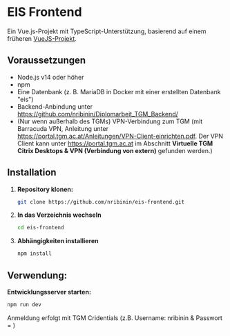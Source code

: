 # EIS Frontend

Ein Vue.js-Projekt mit TypeScript-Unterstützung, basierend auf einem früheren [VueJS-Projekt](https://github.com/rmartin69420/EIS-Frontend/).

## Voraussetzungen

- Node.js v14 oder höher
- npm
- Eine Datenbank (z. B. MariaDB in Docker mit einer erstellten Datenbank "eis")
- Backend-Anbindung unter https://github.com/nribinin/Diplomarbeit_TGM_Backend/
- (Nur wenn außerhalb des TGMs) VPN-Verbindung zum TGM (mit Barracuda VPN, Anleitung unter https://portal.tgm.ac.at/Anleitungen/VPN-Client-einrichten.pdf. Der VPN Client kann unter https://portal.tgm.ac.at im Abschnitt **Virtuelle TGM Citrix Desktops & VPN (Verbindung von extern)** gefunden werden.)

## Installation

1. **Repository klonen:**

   ```bash
   git clone https://github.com/nribinin/eis-frontend.git

2. **In das Verzeichnis wechseln**
   ```bash
   cd eis-frontend
   ```
   
3. **Abhängigkeiten installieren**
   ```bash
   npm install
   ```

## Verwendung: 
**Entwicklungsserver starten:**
  ```bash
  npm run dev
   ```

Anmeldung erfolgt mit TGM Cridentials (z.B. Username: nribinin & Passwort = <DeinPasswort>)

